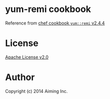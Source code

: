 # yum-remi cookbook

Reference from [chef cookbook `yum::remi` v2.4.4](https://github.com/opscode-cookbooks/yum/blob/v2.4.4/recipes/remi.rb)

# License

[Apache License v2.0](http://www.apache.org/licenses/LICENSE-2.0)

# Author

Copyright (c) 2014 Aiming Inc.
